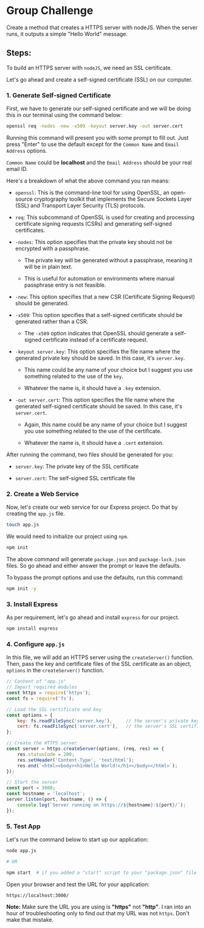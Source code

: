 # Group Challenge 

Create a method that creates a HTTPS server with nodeJS. When the server runs, it outputs a simple "Hello World" message.

## Steps:

To build an HTTPS server with `nodeJS`, we need an SSL certificate. 

Let's go ahead and create a self-signed certificate (SSL) on our computer. 

### 1. Generate Self-signed Certificate 

First, we have to generate our self-signed certificate and we will be doing this in our terminal using the command below:

```bash 
openssl req -nodes -new -x509 -keyout server.key -out server.cert
```

Running this command will present you with some prompt to fill out. Just press "Enter" to use the default except for the `Common Name` and `Email Address` options. 

`Common Name` could be **localhost** and the `Email Address` should be your real email ID. 

Here's a breakdown of what the above command you ran means: 

- `openssl`: This is the command-line tool for using OpenSSL, an open-source cryptography toolkit that implements the Secure Sockets Layer (SSL) and Transport Layer Security (TLS) protocols.

- `req`: This subcommand of OpenSSL is used for creating and processing certificate signing requests (CSRs) and generating self-signed certificates.

- `-nodes`: This option specifies that the private key should not be encrypted with a passphrase. 
    - The private key will be generated without a passphrase, meaning it will be in plain text. 

    - This is useful for automation or environments where manual passphrase entry is not feasible.

- `-new`: This option specifies that a new CSR (Certificate Signing Request) should be generated.

- `-x509`: This option specifies that a self-signed certificate should be generated rather than a CSR. 
    - The `-x509` option indicates that OpenSSL should generate a self-signed certificate instead of a certificate request.

- `-keyout server.key`: This option specifies the file name where the generated private key should be saved. In this case, it's `server.key`. 
    - This name could be any name of your choice but I suggest you use something related to the use of the `key`. 

    - Whatever the name is, it should have a `.key` extension.  

- `-out server.cert`: This option specifies the file name where the generated self-signed certificate should be saved. In this case, it's `server.cert`. 
    - Again, this name could be any name of your choice but I suggest you use something related to the use of the certificate. 
    
    - Whatever the name is, it should have a `.cert` extension.

After running the command, two files should be generated for you:

- `server.key`: The private key of the SSL certificate

- `server.cert`: The self-signed SSL certificate file

### 2. Create a Web Service

Now, let's create our web service for our Express project. Do that by creating the `app.js` file. 

```bash 
touch app.js
```

We would need to initialize our project using `npm`. 

```bash
npm init
```

The above command will generate `package.json` and `package-lock.json` files. So go ahead and either answer the prompt or leave the defaults. 

To bypass the prompt options and use the defaults, run this command:

```bash
npm init -y
```

### 3. Install Express 

As per requirement, let's go ahead and install `express` for our project.

```bash
npm install express 
```

### 4. Configure `app.js`

In this file, we will add an HTTPS server using the `createServer()` function. Then, pass the key and certificate files of the SSL certificate as an object, `options` in the `createServer()` function. 

```js
// Content of "app.js"
// Import required modules
const https = require('https');
const fs = require('fs');

// Load the SSL certificate and key 
const options = {
    key: fs.readFileSync('server.key'),     // the server's private key 
    cert: fs.readFileSync('server.cert'),   // the server's SSL certificate 
};

// Create the HTTPS server 
const server = https.createServer(options, (req, res) => {
    res.statusCode = 200;
    res.setHeader('Content-Type', 'text/html');
    res.end(`<html><body><h1>Hello World!</h1></body></html>`);
});

// Start the server
const port = 3000;   
const hostname = 'localhost';
server.listen(port, hostname, () => {
    console.log(`Server running on https://${hostname}:${port}/`);
}); 
```

### 5. Test App

Let's run the command below to start up our application: 

```bash
node app.js 

# OR 

npm start  # if you added a "start" script to your "package.json" file 
```

Open your browser and test the URL for your application:

`https://localhost:3000/`

**Note:** Make sure the URL you are using is **"https"** not **"http"**. I ran into an hour of troubleshooting only to find out that my URL was not `https`. Don't make that mistake. 